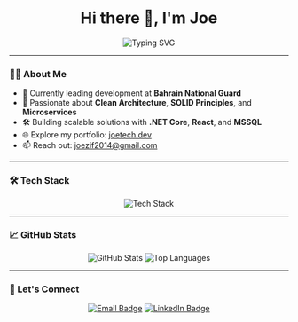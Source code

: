 <h1 align="center">Hi there 👋, I'm Joe</h1>

<p align="center">
  <img src="https://readme-typing-svg.herokuapp.com?font=Fira+Code&duration=2000&pause=1000&center=true&vCenter=true&width=435&lines=Senior+Full+Stack+Engineer;Team+Lead+%7C+.NET+%7C+React;Microservices+%7C+Clean+Architecture;Open+to+Collaborations+%26+Mentorship" alt="Typing SVG" />
</p>

---

### 🧑‍💻 About Me

- 🔭 Currently leading development at **Bahrain National Guard**
- 🧠 Passionate about **Clean Architecture**, **SOLID Principles**, and **Microservices**
- 🛠️ Building scalable solutions with **.NET Core**, **React**, and **MSSQL**
- 🌐 Explore my portfolio: [joetech.dev](https://www.joetech.dev/)
- 📫 Reach out: [joezif2014@gmail.com](mailto:joezif2014@gmail.com)

---

### 🛠️ Tech Stack

<p align="center">
  <img src="https://skillicons.dev/icons?i=dotnet,react,angular,flutter,ts,js,next,html,css,postgres,mysql,azure,docker,github,vscode" alt="Tech Stack" />
</p>

---

### 📈 GitHub Stats

<p align="center">
  <img src="https://github-readme-stats.vercel.app/api?username=JOETECH-DEV&show_icons=true&theme=github_dark" alt="GitHub Stats" />
  <img src="https://github-readme-stats.vercel.app/api/top-langs/?username=JOETECH-DEV&layout=compact&theme=github_dark" alt="Top Languages" />
</p>

---


### 🤝 Let's Connect

<p align="center">
  <a href="mailto:joezif2014@gmail.com"><img src="https://img.shields.io/badge/email-D14836?style=for-the-badge&logo=gmail&logoColor=white" alt="Email Badge" /></a>
  <a href="https://www.linkedin.com/in/yousif-elhassan-3345479a/"><img src="https://img.shields.io/badge/linkedin-0A66C2?style=for-the-badge&logo=linkedin&logoColor=white" alt="LinkedIn Badge" /></a>
</p>
 
